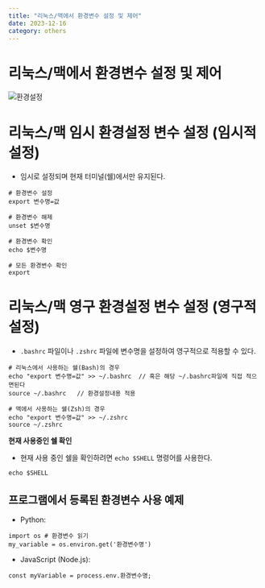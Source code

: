 ```yaml
---
title: "리눅스/맥에서 환경변수 설정 및 제어"
date: 2023-12-16
category: others
---
```


# 리눅스/맥에서 환경변수 설정 및 제어

![환경설정](/storage/1702710794.jpg)

# **리눅스/맥 임시 환경설정 변수 설정 (임시적 설정)**

* 임시로 설정되며 현재 터미널(쉘)에서만 유지된다.

```
# 환경변수 설정
export 변수명=값

# 환경변수 해제
unset $변수명

# 환경변수 확인 
echo $변수명

# 모든 환경변수 확인
export
```

# **리눅스/맥 영구 환경설정 변수 설정 (영구적 설정)**

* `.bashrc` 파일이나 `.zshrc` 파일에 변수명을 설정하여 영구적으로 적용할 수 있다.

```
# 리눅스에서 사용하는 쉘(Bash)의 경우
echo "export 변수명=값" >> ~/.bashrc  // 혹은 해당 ~/.bashrc파일에 직접 적으면된다
source ~/.bashrc   // 환경설정내용 적용

# 맥에서 사용하는 쉘(Zsh)의 경우
echo "export 변수명=값" >> ~/.zshrc 
source ~/.zshrc 
```

**현재 사용중인 쉘 확인**

* 현재 사용 중인 쉘을 확인하려면 `echo $SHELL` 명령어를 사용한다.

```
echo $SHELL
```

## **프로그램에서 등록된 환경변수 사용 예제**

* Python:

```
import os # 환경변수 읽기
my_variable = os.environ.get('환경변수명')
```

* JavaScript (Node.js):

```
const myVariable = process.env.환경변수명;
```

